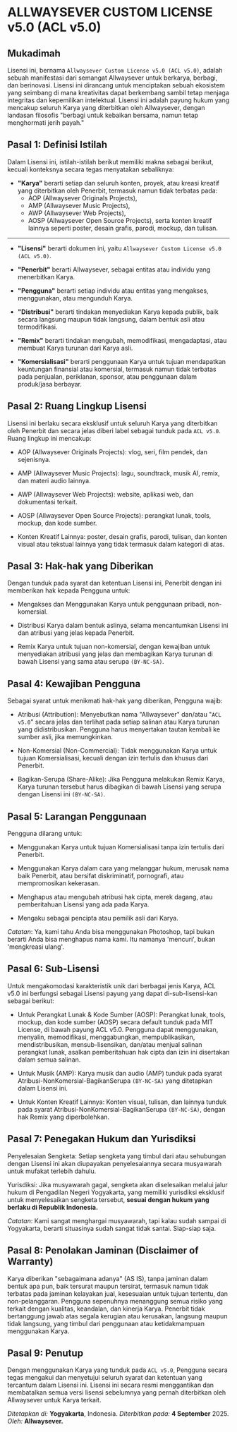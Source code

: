 # ALLWAYSEVER CUSTOM LICENSE v5.0 (ACL v5.0)

## Mukadimah

Lisensi ini, bernama `Allwaysever Custom License v5.0 (ACL v5.0)`, adalah sebuah manifestasi dari semangat Allwaysever untuk berkarya, berbagi, dan berinovasi. Lisensi ini dirancang untuk menciptakan sebuah ekosistem yang seimbang di mana kreativitas dapat berkembang sambil tetap menjaga integritas dan kepemilikan intelektual. Lisensi ini adalah payung hukum yang mencakup seluruh Karya yang diterbitkan oleh Allwaysever, dengan landasan filosofis "berbagi untuk kebaikan bersama, namun tetap menghormati jerih payah."

## Pasal 1: Definisi Istilah

Dalam Lisensi ini, istilah-istilah berikut memiliki makna sebagai berikut, kecuali konteksnya secara tegas menyatakan sebaliknya:

- **"Karya"** berarti setiap dan seluruh konten, proyek, atau kreasi kreatif yang diterbitkan oleh Penerbit, termasuk namun tidak terbatas pada:
  - AOP (Allwaysever Originals Projects),
  - AMP (Allwaysever Music Projects),
  - AWP (Allwaysever Web Projects),
  - AOSP (Allwaysever Open Source Projects), serta konten kreatif lainnya seperti poster, desain grafis, parodi, mockup, dan tulisan.

---

- **"Lisensi"** berarti dokumen ini, yaitu `Allwaysever Custom License v5.0 (ACL v5.0)`.

- **"Penerbit"** berarti Allwaysever, sebagai entitas atau individu yang menerbitkan Karya.

- **"Pengguna"** berarti setiap individu atau entitas yang mengakses, menggunakan, atau mengunduh Karya.

- **"Distribusi"** berarti tindakan menyediakan Karya kepada publik, baik secara langsung maupun tidak langsung, dalam bentuk asli atau termodifikasi.

- **"Remix"** berarti tindakan mengubah, memodifikasi, mengadaptasi, atau membuat Karya turunan dari Karya asli.

- **"Komersialisasi"** berarti penggunaan Karya untuk tujuan mendapatkan keuntungan finansial atau komersial, termasuk namun tidak terbatas pada penjualan, periklanan, sponsor, atau penggunaan dalam produk/jasa berbayar.

## Pasal 2: Ruang Lingkup Lisensi

Lisensi ini berlaku secara eksklusif untuk seluruh Karya yang diterbitkan oleh Penerbit dan secara jelas diberi label sebagai tunduk pada `ACL v5.0`. Ruang lingkup ini mencakup:

- AOP (Allwaysever Originals Projects): vlog, seri, film pendek, dan sejenisnya.

- AMP (Allwaysever Music Projects): lagu, soundtrack, musik AI, remix, dan materi audio lainnya.

- AWP (Allwaysever Web Projects): website, aplikasi web, dan dokumentasi terkait.

- AOSP (Allwaysever Open Source Projects): perangkat lunak, tools, mockup, dan kode sumber.

- Konten Kreatif Lainnya: poster, desain grafis, parodi, tulisan, dan konten visual atau tekstual lainnya yang tidak termasuk dalam kategori di atas.

## Pasal 3: Hak-hak yang Diberikan

Dengan tunduk pada syarat dan ketentuan Lisensi ini, Penerbit dengan ini memberikan hak kepada Pengguna untuk:

- Mengakses dan Menggunakan Karya untuk penggunaan pribadi, non-komersial.

- Distribusi Karya dalam bentuk aslinya, selama mencantumkan Lisensi ini dan atribusi yang jelas kepada Penerbit.

- Remix Karya untuk tujuan non-komersial, dengan kewajiban untuk menyediakan atribusi yang jelas dan membagikan Karya turunan di bawah Lisensi yang sama atau serupa `(BY-NC-SA)`.

## Pasal 4: Kewajiban Pengguna

Sebagai syarat untuk menikmati hak-hak yang diberikan, Pengguna wajib:

- Atribusi (Attribution): Menyebutkan nama "Allwaysever" dan/atau "`ACL v5.0`" secara jelas dan terlihat pada setiap salinan atau Karya turunan yang didistribusikan. Pengguna harus menyertakan tautan kembali ke sumber asli, jika memungkinkan.

- Non-Komersial (Non-Commercial): Tidak menggunakan Karya untuk tujuan Komersialisasi, kecuali dengan izin tertulis dan khusus dari Penerbit.

- Bagikan-Serupa (Share-Alike): Jika Pengguna melakukan Remix Karya, Karya turunan tersebut harus dibagikan di bawah Lisensi yang serupa dengan Lisensi ini `(BY-NC-SA)`.

## Pasal 5: Larangan Penggunaan

Pengguna dilarang untuk:

- Menggunakan Karya untuk tujuan Komersialisasi tanpa izin tertulis dari Penerbit.

- Menggunakan Karya dalam cara yang melanggar hukum, merusak nama baik Penerbit, atau bersifat diskriminatif, pornografi, atau mempromosikan kekerasan.

- Menghapus atau mengubah atribusi hak cipta, merek dagang, atau pemberitahuan Lisensi yang ada pada Karya.

- Mengaku sebagai pencipta atau pemilik asli dari Karya.

*Catatan*: Ya, kami tahu Anda bisa menggunakan Photoshop, tapi bukan berarti Anda bisa menghapus nama kami. Itu namanya 'mencuri', bukan 'mengkreasi ulang'.

## Pasal 6: Sub-Lisensi

Untuk mengakomodasi karakteristik unik dari berbagai jenis Karya, ACL v5.0 ini berfungsi sebagai Lisensi payung yang dapat di-sub-lisensi-kan sebagai berikut:

- Untuk Perangkat Lunak & Kode Sumber (AOSP): Perangkat lunak, tools, mockup, dan kode sumber (AOSP) secara default tunduk pada MIT License, di bawah payung ACL v5.0. Pengguna dapat menggunakan, menyalin, memodifikasi, menggabungkan, mempublikasikan, mendistribusikan, mensub-lisensikan, dan/atau menjual salinan perangkat lunak, asalkan pemberitahuan hak cipta dan izin ini disertakan dalam semua salinan.

- Untuk Musik (AMP): Karya musik dan audio (AMP) tunduk pada syarat Atribusi-NonKomersial-BagikanSerupa `(BY-NC-SA)` yang ditetapkan dalam Lisensi ini.

- Untuk Konten Kreatif Lainnya: Konten visual, tulisan, dan lainnya tunduk pada syarat Atribusi-NonKomersial-BagikanSerupa `(BY-NC-SA)`, dengan hak Remix yang diperbolehkan.

## Pasal 7: Penegakan Hukum dan Yurisdiksi

Penyelesaian Sengketa: Setiap sengketa yang timbul dari atau sehubungan dengan Lisensi ini akan diupayakan penyelesaiannya secara musyawarah untuk mufakat terlebih dahulu.

Yurisdiksi: Jika musyawarah gagal, sengketa akan diselesaikan melalui jalur hukum di Pengadilan Negeri Yogyakarta, yang memiliki yurisdiksi eksklusif untuk menyelesaikan sengketa tersebut, **sesuai dengan hukum yang berlaku di Republik Indonesia.**

*Catatan*: Kami sangat menghargai musyawarah, tapi kalau sudah sampai di Yogyakarta, berarti situasinya sudah sangat tidak santai. Siap-siap saja.

## Pasal 8: Penolakan Jaminan (Disclaimer of Warranty)

Karya diberikan "sebagaimana adanya" (AS IS), tanpa jaminan dalam bentuk apa pun, baik tersurat maupun tersirat, termasuk namun tidak terbatas pada jaminan kelayakan jual, kesesuaian untuk tujuan tertentu, dan non-pelanggaran. Pengguna sepenuhnya menanggung semua risiko yang terkait dengan kualitas, keandalan, dan kinerja Karya. Penerbit tidak bertanggung jawab atas segala kerugian atau kerusakan, langsung maupun tidak langsung, yang timbul dari penggunaan atau ketidakmampuan menggunakan Karya.

## Pasal 9: Penutup

Dengan menggunakan Karya yang tunduk pada `ACL v5.0`, Pengguna secara tegas mengakui dan menyetujui seluruh syarat dan ketentuan yang tercantum dalam Lisensi ini. Lisensi ini secara resmi menggantikan dan membatalkan semua versi lisensi sebelumnya yang pernah diterbitkan oleh Allwaysever untuk Karya terkait.

*Ditetapkan di:* **Yogyakarta**, Indonesia.
*Diterbitkan pada:* **4 September** 2025.
*Oleh:* **Allwaysever.**
